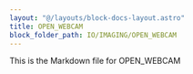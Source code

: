 ```yaml
---
layout: "@/layouts/block-docs-layout.astro"
title: OPEN_WEBCAM
block_folder_path: IO/IMAGING/OPEN_WEBCAM
---
```


This is the Markdown file for OPEN_WEBCAM

